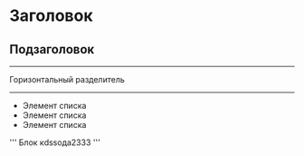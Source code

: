 # Заголовок

## Подзаголовок

***
Горизонтальный разделитель
***

* Элемент списка
* Элемент списка
* Элемент списка

'''
Блок кdssода2333
'''
